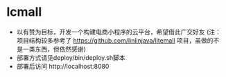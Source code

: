 # lcmall
- 以有赞为目标，开发一个构建电商小程序的云平台，希望借此广交好友
(注：项目结构较多参考了 https://github.com/linlinjava/litemall 项目，虽做的不是一类东西，但依然感谢)
- 部署方式请见deploy/bin/deploy.sh脚本
- 部署后访问 http://localhost:8080